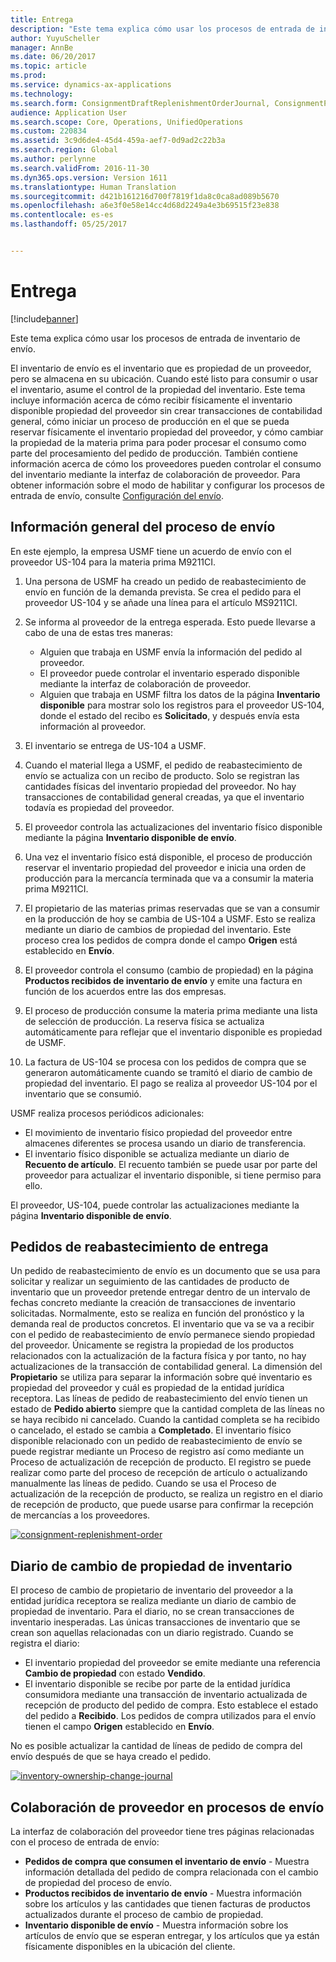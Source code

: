 ```yaml
---
title: Entrega
description: "Este tema explica cómo usar los procesos de entrada de inventario de envío."
author: YuyuScheller
manager: AnnBe
ms.date: 06/20/2017
ms.topic: article
ms.prod: 
ms.service: dynamics-ax-applications
ms.technology: 
ms.search.form: ConsignmentDraftReplenishmentOrderJournal, ConsignmentProductReceiptLines, ConsignmentReplenishmentOrder, ConsignmentVendorPortalOnHand, InventJournalOwnershipChange, InventOnHandItemListPage, PurchTable, PurchVendorPortalConfirmedOrders
audience: Application User
ms.search.scope: Core, Operations, UnifiedOperations
ms.custom: 220834
ms.assetid: 3c9d6de4-45d4-459a-aef7-0d9ad2c22b3a
ms.search.region: Global
ms.author: perlynne
ms.search.validFrom: 2016-11-30
ms.dyn365.ops.version: Version 1611
ms.translationtype: Human Translation
ms.sourcegitcommit: d421b161216d700f7819f1da8c0ca8ad089b5670
ms.openlocfilehash: a6e3f0e58e14cc4d68d2249a4e3b69515f23e838
ms.contentlocale: es-es
ms.lasthandoff: 05/25/2017


---
```


# <a name="consignment"></a>Entrega

[!include[banner](../includes/banner.md)]


Este tema explica cómo usar los procesos de entrada de inventario de envío.

El inventario de envío es el inventario que es propiedad de un proveedor, pero se almacena en su ubicación. Cuando esté listo para consumir o usar el inventario, asume el control de la propiedad del inventario. Este tema incluye información acerca de cómo recibir físicamente el inventario disponible propiedad del proveedor sin crear transacciones de contabilidad general, cómo iniciar un proceso de producción en el que se pueda reservar físicamente el inventario propiedad del proveedor, y cómo cambiar la propiedad de la materia prima para poder procesar el consumo como parte del procesamiento del pedido de producción. También contiene información acerca de cómo los proveedores pueden controlar el consumo del inventario mediante la interfaz de colaboración de proveedor. Para obtener información sobre el modo de habilitar y configurar los procesos de entrada de envío, consulte [Configuración del envío](set-up-consignment.md).

## <a name="overview-of-the-consignment-process"></a>Información general del proceso de envío
En este ejemplo, la empresa USMF tiene un acuerdo de envío con el proveedor US-104 para la materia prima M9211CI.

1.  Una persona de USMF ha creado un pedido de reabastecimiento de envío en función de la demanda prevista. Se crea el pedido para el proveedor US-104 y se añade una línea para el artículo MS9211CI.
2.  Se informa al proveedor de la entrega esperada. Esto puede llevarse a cabo de una de estas tres maneras:
    -   Alguien que trabaja en USMF envía la información del pedido al proveedor.
    -   El proveedor puede controlar el inventario esperado disponible mediante la interfaz de colaboración de proveedor.
    -   Alguien que trabaja en USMF filtra los datos de la página **Inventario disponible** para mostrar solo los registros para el proveedor US-104, donde el estado del recibo es **Solicitado**, y después envía esta información al proveedor.

3.  El inventario se entrega de US-104 a USMF.
4.  Cuando el material llega a USMF, el pedido de reabastecimiento de envío se actualiza con un recibo de producto. Solo se registran las cantidades físicas del inventario propiedad del proveedor. No hay transacciones de contabilidad general creadas, ya que el inventario todavía es propiedad del proveedor.
5.  El proveedor controla las actualizaciones del inventario físico disponible mediante la página **Inventario disponible de envío**.
6.  Una vez el inventario físico está disponible, el proceso de producción reservar el inventario propiedad del proveedor e inicia una orden de producción para la mercancía terminada que va a consumir la materia prima M9211CI.
7.  El propietario de las materias primas reservadas que se van a consumir en la producción de hoy se cambia de US-104 a USMF. Esto se realiza mediante un diario de cambios de propiedad del inventario. Este proceso crea los pedidos de compra donde el campo **Origen** está establecido en **Envío**.
8.  El proveedor controla el consumo (cambio de propiedad) en la página **Productos recibidos de inventario de envío** y emite una factura en función de los acuerdos entre las dos empresas.
9.  El proceso de producción consume la materia prima mediante una lista de selección de producción. La reserva física se actualiza automáticamente para reflejar que el inventario disponible es propiedad de USMF.
10. La factura de US-104 se procesa con los pedidos de compra que se generaron automáticamente cuando se tramitó el diario de cambio de propiedad del inventario. El pago se realiza al proveedor US-104 por el inventario que se consumió.

USMF realiza procesos periódicos adicionales:

-   El movimiento de inventario físico propiedad del proveedor entre almacenes diferentes se procesa usando un diario de transferencia.
-   El inventario físico disponible se actualiza mediante un diario de **Recuento de artículo**. El recuento también se puede usar por parte del proveedor para actualizar el inventario disponible, si tiene permiso para ello.

El proveedor, US-104, puede controlar las actualizaciones mediante la página **Inventario disponible de envío**.

## <a name="consignment-replenishment-orders"></a>Pedidos de reabastecimiento de entrega
Un pedido de reabastecimiento de envío es un documento que se usa para solicitar y realizar un seguimiento de las cantidades de producto de inventario que un proveedor pretende entregar dentro de un intervalo de fechas concreto mediante la creación de transacciones de inventario solicitadas. Normalmente, esto se realiza en función del pronóstico y la demanda real de productos concretos. El inventario que va se va a recibir con el pedido de reabastecimiento de envío permanece siendo propiedad del proveedor. Únicamente se registra la propiedad de los productos relacionados con la actualización de la factura física y por tanto, no hay actualizaciones de la transacción de contabilidad general. La dimensión del **Propietario** se utiliza para separar la información sobre qué inventario es propiedad del proveedor y cuál es propiedad de la entidad jurídica receptora. Las líneas de pedido de reabastecimiento del envío tienen un estado de **Pedido abierto** siempre que la cantidad completa de las líneas no se haya recibido ni cancelado. Cuando la cantidad completa se ha recibido o cancelado, el estado se cambia a **Completado**. El inventario físico disponible relacionado con un pedido de reabastecimiento de envío se puede registrar mediante un Proceso de registro así como mediante un Proceso de actualización de recepción de producto. El registro se puede realizar como parte del proceso de recepción de artículo o actualizando manualmente las líneas de pedido. Cuando se usa el Proceso de actualización de la recepción de producto, se realiza un registro en el diario de recepción de producto, que puede usarse para confirmar la recepción de mercancías a los proveedores. 

[![consignment-replenishment-order](./media/consignment-replenishment-order.png)](./media/consignment-replenishment-order.png)

## <a name="inventory-ownership-change-journal"></a>Diario de cambio de propiedad de inventario
El proceso de cambio de propietario de inventario del proveedor a la entidad jurídica receptora se realiza mediante un diario de cambio de propiedad de inventario. Para el diario, no se crean transacciones de inventario inesperadas. Las únicas transacciones de inventario que se crean son aquellas relacionadas con un diario registrado. Cuando se registra el diario:

-   El inventario propiedad del proveedor se emite mediante una referencia **Cambio de propiedad** con estado **Vendido**.
-   El inventario disponible se recibe por parte de la entidad jurídica consumidora mediante una transacción de inventario actualizada de recepción de producto del pedido de compra. Esto establece el estado del pedido a **Recibido**. Los pedidos de compra utilizados para el envío tienen el campo **Origen** establecido en **Envío**.

No es posible actualizar la cantidad de líneas de pedido de compra del envío después de que se haya creado el pedido. 

[![inventory-ownership-change-journal](./media/inventory-ownership-change-journal.png)](./media/inventory-ownership-change-journal.png)

## <a name="vendor-collaboration-in-consignment-processes"></a>Colaboración de proveedor en procesos de envío
La interfaz de colaboración del proveedor tiene tres páginas relacionadas con el proceso de entrada de envío:

-   **Pedidos de compra** **que consumen el inventario de envío** - Muestra información detallada del pedido de compra relacionada con el cambio de propiedad del proceso de envío.
-   **Productos recibidos de inventario de envío** - Muestra información sobre los artículos y las cantidades que tienen facturas de productos actualizados durante el proceso de cambio de propiedad.
-   **Inventario disponible de envío** - Muestra información sobre los artículos de envío que se esperan entregar, y los artículos que ya están físicamente disponibles en la ubicación del cliente.





